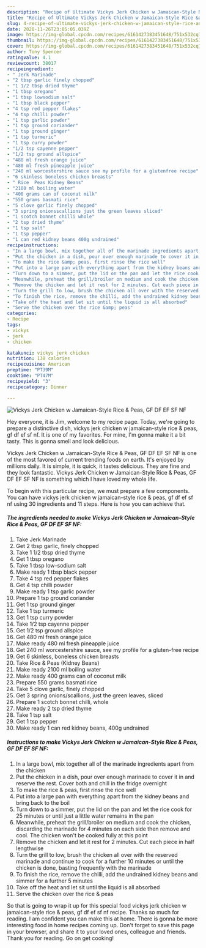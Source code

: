 ```yaml
---
description: "Recipe of Ultimate Vickys Jerk Chicken w Jamaican-Style Rice &amp;amp; Peas, GF DF EF SF NF"
title: "Recipe of Ultimate Vickys Jerk Chicken w Jamaican-Style Rice &amp;amp; Peas, GF DF EF SF NF"
slug: 4-recipe-of-ultimate-vickys-jerk-chicken-w-jamaican-style-rice-and-amp-peas-gf-df-ef-sf-nf
date: 2020-11-26T23:05:05.039Z
image: https://img-global.cpcdn.com/recipes/6161427383451648/751x532cq70/vickys-jerk-chicken-w-jamaican-style-rice-peas-gf-df-ef-sf-nf-recipe-main-photo.jpg
thumbnail: https://img-global.cpcdn.com/recipes/6161427383451648/751x532cq70/vickys-jerk-chicken-w-jamaican-style-rice-peas-gf-df-ef-sf-nf-recipe-main-photo.jpg
cover: https://img-global.cpcdn.com/recipes/6161427383451648/751x532cq70/vickys-jerk-chicken-w-jamaican-style-rice-peas-gf-df-ef-sf-nf-recipe-main-photo.jpg
author: Tony Spencer
ratingvalue: 4.1
reviewcount: 38017
recipeingredient:
- " Jerk Marinade"
- "2 tbsp garlic finely chopped"
- "1 1/2 tbsp dried thyme"
- "1 tbsp oregano"
- "1 tbsp lowsodium salt"
- "1 tbsp black pepper"
- "4 tsp red pepper flakes"
- "4 tsp chilli powder"
- "1 tsp garlic powder"
- "1 tsp ground coriander"
- "1 tsp ground ginger"
- "1 tsp turmeric"
- "1 tsp curry powder"
- "1/2 tsp cayenne pepper"
- "1/2 tsp ground allspice"
- "480 ml fresh orange juice"
- "480 ml fresh pineapple juice"
- "240 ml worcestershire sauce see my profile for a glutenfree recipe"
- "6 skinless boneless chicken breasts"
- " Rice  Peas Kidney Beans"
- "2100 ml boiling water"
- "400 grams can of coconut milk"
- "550 grams basmati rice"
- "5 clove garlic finely chopped"
- "3 spring onionsscallions just the green leaves sliced"
- "1 scotch bonnet chilli whole"
- "2 tsp dried thyme"
- "1 tsp salt"
- "1 tsp pepper"
- "1 can red kidney beans 400g undrained"
recipeinstructions:
- "In a large bowl, mix together all of the marinade ingredients apart from the chicken"
- "Put the chicken in a dish, pour over enough marinade to cover it in and reserve the rest. Cover both and chill in the fridge overnight"
- "To make the rice &amp; peas, first rinse the rice well"
- "Put into a large pan with everything apart from the kidney beans and bring back to the boil"
- "Turn down to a simmer, put the lid on the pan and let the rice cook for 25 minutes or until just a little water remains in the pan"
- "Meanwhile, preheat the grill/broiler on medium and cook the chicken, discarding the marinade for 4 minutes on each side then remove and cool. The chicken won&#39;t be cooked fully at this point"
- "Remove the chicken and let it rest for 2 minutes. Cut each piece in half lengthwise"
- "Turn the grill to low, brush the chicken all over with the reserved marinade and continue to cook for a further 10 minutes or until the chicken is done, basting frequently with the marinade"
- "To finish the rice, remove the chilli, add the undrained kidney beans and simmer for a further 5 minutes"
- "Take off the heat and let sit until the liquid is all absorbed"
- "Serve the chicken over the rice &amp; peas"
categories:
- Recipe
tags:
- vickys
- jerk
- chicken

katakunci: vickys jerk chicken 
nutrition: 138 calories
recipecuisine: American
preptime: "PT39M"
cooktime: "PT47M"
recipeyield: "3"
recipecategory: Dinner

---
```



![Vickys Jerk Chicken w Jamaican-Style Rice &amp; Peas, GF DF EF SF NF](https://img-global.cpcdn.com/recipes/6161427383451648/751x532cq70/vickys-jerk-chicken-w-jamaican-style-rice-peas-gf-df-ef-sf-nf-recipe-main-photo.jpg)

Hey everyone, it is Jim, welcome to my recipe page. Today, we're going to prepare a distinctive dish, vickys jerk chicken w jamaican-style rice &amp; peas, gf df ef sf nf. It is one of my favorites. For mine, I'm gonna make it a bit tasty. This is gonna smell and look delicious.

Vickys Jerk Chicken w Jamaican-Style Rice &amp; Peas, GF DF EF SF NF is one of the most favored of current trending foods on earth. It's enjoyed by millions daily. It is simple, it is quick, it tastes delicious. They are fine and they look fantastic. Vickys Jerk Chicken w Jamaican-Style Rice &amp; Peas, GF DF EF SF NF is something which I have loved my whole life.




To begin with this particular recipe, we must prepare a few components. You can have vickys jerk chicken w jamaican-style rice &amp; peas, gf df ef sf nf using 30 ingredients and 11 steps. Here is how you can achieve that.

<!--inarticleads1-->

##### The ingredients needed to make Vickys Jerk Chicken w Jamaican-Style Rice &amp; Peas, GF DF EF SF NF:

1. Take  Jerk Marinade
1. Get 2 tbsp garlic, finely chopped
1. Take 1 1/2 tbsp dried thyme
1. Get 1 tbsp oregano
1. Take 1 tbsp low-sodium salt
1. Make ready 1 tbsp black pepper
1. Take 4 tsp red pepper flakes
1. Get 4 tsp chilli powder
1. Make ready 1 tsp garlic powder
1. Prepare 1 tsp ground coriander
1. Get 1 tsp ground ginger
1. Take 1 tsp turmeric
1. Get 1 tsp curry powder
1. Take 1/2 tsp cayenne pepper
1. Get 1/2 tsp ground allspice
1. Get 480 ml fresh orange juice
1. Make ready 480 ml fresh pineapple juice
1. Get 240 ml worcestershire sauce, see my profile for a gluten-free recipe
1. Get 6 skinless, boneless chicken breasts
1. Take  Rice &amp; Peas (Kidney Beans)
1. Make ready 2100 ml boiling water
1. Make ready 400 grams can of coconut milk
1. Prepare 550 grams basmati rice
1. Take 5 clove garlic, finely chopped
1. Get 3 spring onions/scallions, just the green leaves, sliced
1. Prepare 1 scotch bonnet chilli, whole
1. Make ready 2 tsp dried thyme
1. Take 1 tsp salt
1. Get 1 tsp pepper
1. Make ready 1 can red kidney beans, 400g undrained




<!--inarticleads2-->

##### Instructions to make Vickys Jerk Chicken w Jamaican-Style Rice &amp; Peas, GF DF EF SF NF:

1. In a large bowl, mix together all of the marinade ingredients apart from the chicken
1. Put the chicken in a dish, pour over enough marinade to cover it in and reserve the rest. Cover both and chill in the fridge overnight
1. To make the rice &amp; peas, first rinse the rice well
1. Put into a large pan with everything apart from the kidney beans and bring back to the boil
1. Turn down to a simmer, put the lid on the pan and let the rice cook for 25 minutes or until just a little water remains in the pan
1. Meanwhile, preheat the grill/broiler on medium and cook the chicken, discarding the marinade for 4 minutes on each side then remove and cool. The chicken won&#39;t be cooked fully at this point
1. Remove the chicken and let it rest for 2 minutes. Cut each piece in half lengthwise
1. Turn the grill to low, brush the chicken all over with the reserved marinade and continue to cook for a further 10 minutes or until the chicken is done, basting frequently with the marinade
1. To finish the rice, remove the chilli, add the undrained kidney beans and simmer for a further 5 minutes
1. Take off the heat and let sit until the liquid is all absorbed
1. Serve the chicken over the rice &amp; peas




So that is going to wrap it up for this special food vickys jerk chicken w jamaican-style rice &amp; peas, gf df ef sf nf recipe. Thanks so much for reading. I am confident you can make this at home. There is gonna be more interesting food in home recipes coming up. Don't forget to save this page in your browser, and share it to your loved ones, colleague and friends. Thank you for reading. Go on get cooking!
